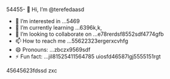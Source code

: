 54455- 👋 Hi, I’m @terefedaasd
- 👀 I’m interested in ...5469
- 🌱 I’m currently learning ...6396k,k,
- 💞️ I’m looking to collaborate on ...e78rerdsf8552sdf4774gfb
- 📫 How to reach me ...55622323ergerxcvhfg
- 😄 Pronouns: ...zbczx9569sdf
- ⚡ Fun fact: ...jil81525411564785
uiosfd46587lgj5555151rgt
<!---s555555dgf474485
--->
45645623fdssd
zxc
